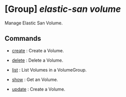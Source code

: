 # [Group] _elastic-san volume_

Manage Elastic San Volume.

## Commands

- [create](/Commands/elastic-san/volume/_create.md)
: Create a Volume.

- [delete](/Commands/elastic-san/volume/_delete.md)
: Delete a Volume.

- [list](/Commands/elastic-san/volume/_list.md)
: List Volumes in a VolumeGroup.

- [show](/Commands/elastic-san/volume/_show.md)
: Get an Volume.

- [update](/Commands/elastic-san/volume/_update.md)
: Create a Volume.
